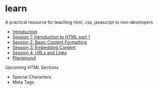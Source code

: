 # learn
A practical resource for teaching html, css, javascript to non-developers


- [Introduction](./introduction.md)
- [Session 1: Introduction to HTML part 1](./sessions/1/index.md)
- [Session 2: Basic Content Formatting](./sessions/2/index.md)
- [Session 3: Embedding Content](./sessions/3/index.md)
- [Session 4: URLs and Links](./sessions/4/index.md)
- [Playground](./Playground/Index.md)






Upcoming HTML Sections
- Special Characters
- Meta Tags



